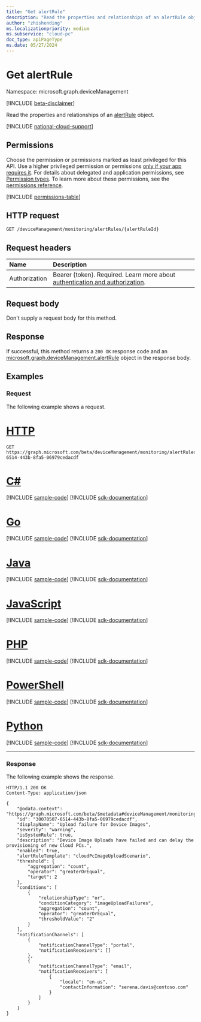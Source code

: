 ```yaml
---
title: "Get alertRule"
description: "Read the properties and relationships of an alertRule object."
author: "zhishending"
ms.localizationpriority: medium
ms.subservice: "cloud-pc"
doc_type: apiPageType
ms.date: 05/27/2024
---
```


# Get alertRule

Namespace: microsoft.graph.deviceManagement

[!INCLUDE [beta-disclaimer](../../includes/beta-disclaimer.md)]

Read the properties and relationships of an [alertRule](../resources/devicemanagement-alertrule.md) object.

[!INCLUDE [national-cloud-support](../../includes/global-us.md)]

## Permissions

Choose the permission or permissions marked as least privileged for this API. Use a higher privileged permission or permissions [only if your app requires it](/graph/permissions-overview#best-practices-for-using-microsoft-graph-permissions). For details about delegated and application permissions, see [Permission types](/graph/permissions-overview#permission-types). To learn more about these permissions, see the [permissions reference](/graph/permissions-reference).

<!-- { "blockType": "permissions", "name": "devicemanagement_alertrule_get" } -->
[!INCLUDE [permissions-table](../includes/permissions/devicemanagement-alertrule-get-permissions.md)]

## HTTP request

<!-- {
  "blockType": "ignored"
}
-->
``` http
GET /deviceManagement/monitoring/alertRules/{alertRuleId}
```

## Request headers

|Name|Description|
|:---|:---|
|Authorization|Bearer {token}. Required. Learn more about [authentication and authorization](/graph/auth/auth-concepts).|

## Request body

Don't supply a request body for this method.

## Response

If successful, this method returns a `200 OK` response code and an [microsoft.graph.deviceManagement.alertRule](../resources/devicemanagement-alertrule.md) object in the response body.

## Examples

### Request

The following example shows a request.


# [HTTP](#tab/http)
<!-- {
  "blockType": "request",
  "name": "get_alertrule"
}
-->
``` http
GET https://graph.microsoft.com/beta/deviceManagement/monitoring/alertRules/30070507-6514-443b-8fa5-06979cedacdf
```

# [C#](#tab/csharp)
[!INCLUDE [sample-code](../includes/snippets/csharp/get-alertrule-csharp-snippets.md)]
[!INCLUDE [sdk-documentation](../includes/snippets/snippets-sdk-documentation-link.md)]

# [Go](#tab/go)
[!INCLUDE [sample-code](../includes/snippets/go/get-alertrule-go-snippets.md)]
[!INCLUDE [sdk-documentation](../includes/snippets/snippets-sdk-documentation-link.md)]

# [Java](#tab/java)
[!INCLUDE [sample-code](../includes/snippets/java/get-alertrule-java-snippets.md)]
[!INCLUDE [sdk-documentation](../includes/snippets/snippets-sdk-documentation-link.md)]

# [JavaScript](#tab/javascript)
[!INCLUDE [sample-code](../includes/snippets/javascript/get-alertrule-javascript-snippets.md)]
[!INCLUDE [sdk-documentation](../includes/snippets/snippets-sdk-documentation-link.md)]

# [PHP](#tab/php)
[!INCLUDE [sample-code](../includes/snippets/php/get-alertrule-php-snippets.md)]
[!INCLUDE [sdk-documentation](../includes/snippets/snippets-sdk-documentation-link.md)]

# [PowerShell](#tab/powershell)
[!INCLUDE [sample-code](../includes/snippets/powershell/get-alertrule-powershell-snippets.md)]
[!INCLUDE [sdk-documentation](../includes/snippets/snippets-sdk-documentation-link.md)]

# [Python](#tab/python)
[!INCLUDE [sample-code](../includes/snippets/python/get-alertrule-python-snippets.md)]
[!INCLUDE [sdk-documentation](../includes/snippets/snippets-sdk-documentation-link.md)]

---

### Response

The following example shows the response.

<!-- {
  "blockType": "response",
  "truncated": true,
  "@odata.type": "microsoft.graph.deviceManagement.alertRule"
}
-->
``` http
HTTP/1.1 200 OK
Content-Type: application/json

{
    "@odata.context": "https://graph.microsoft.com/beta/$metadata#deviceManagement/monitoring/alertRules/$entity",
    "id": "30070507-6514-443b-8fa5-06979cedacdf",
    "displayName": "Upload failure for Device Images",
    "severity": "warning",
    "isSystemRule": true,
    "description": "Device Image Uploads have failed and can delay the provisioning of new Cloud PCs.",
    "enabled": true,
    "alertRuleTemplate": "cloudPcImageUploadScenario",
    "threshold": {
        "aggregation": "count",
        "operator": "greaterOrEqual",
        "target": 2
    },
    "conditions": [
        {
            "relationshipType": "or",
            "conditionCategory": "imageUploadFailures",
            "aggregation": "count",
            "operator": "greaterOrEqual",
            "thresholdValue": "2"
        }
    ],
    "notificationChannels": [
        {
            "notificationChannelType": "portal",
            "notificationReceivers": []
        },
        {
            "notificationChannelType": "email",
            "notificationReceivers": [
                {
                    "locale": "en-us",
                    "contactInformation": "serena.davis@contoso.com"
                }
            ]
        }
    ]
}
```
